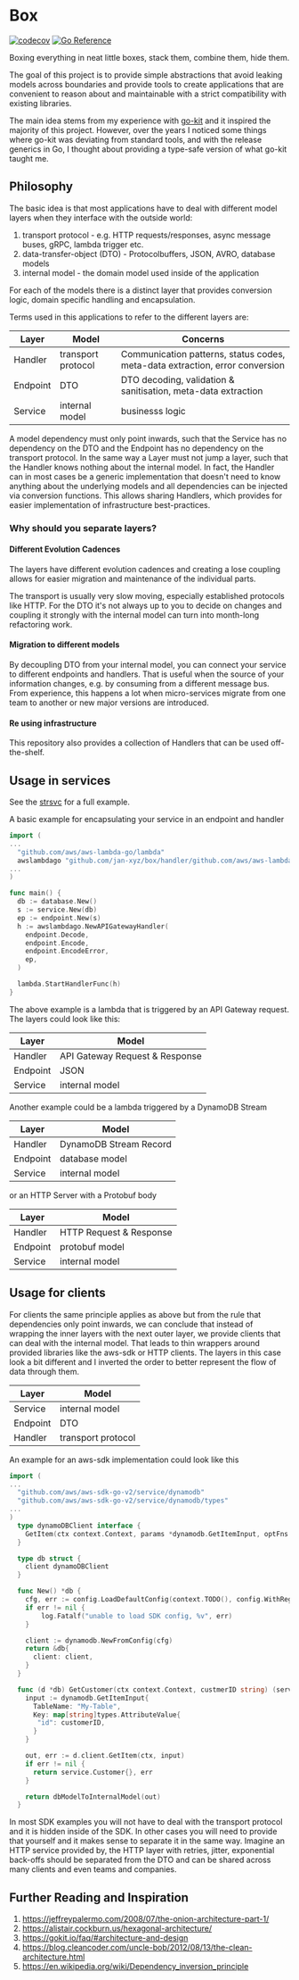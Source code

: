 # Box

[![codecov](https://codecov.io/gh/jan-xyz/box/branch/main/graph/badge.svg?token=261hqevLHY)](https://codecov.io/gh/jan-xyz/box)
[![Go Reference](https://pkg.go.dev/badge/github.com/jan-xyz/box.svg)](https://pkg.go.dev/github.com/jan-xyz/box)

Boxing everything in neat little boxes, stack them, combine them, hide them.

The goal of this project is to provide simple abstractions that avoid leaking
models across boundaries and provide tools to create applications that are convenient
to reason about and maintainable with a strict compatibility with existing libraries.

The main idea stems from my experience with [go-kit](https://github.com/go-kit/kit)
and it inspired the majority of this project. However, over the years I noticed
some things where go-kit was deviating from standard tools, and with the release
generics in Go, I thought about providing a type-safe version of what go-kit taught
me.

## Philosophy

The basic idea is that most applications have to deal with different model layers
when they interface with the outside world:

1. transport protocol - e.g. HTTP requests/responses, async message buses,
  gRPC, lambda trigger etc.
1. data-transfer-object (DTO) - Protocolbuffers, JSON, AVRO, database models
1. internal model - the domain model used inside of the application

For each of the models there is a distinct layer that provides conversion logic,
domain specific handling and encapsulation.

Terms used in this applications to refer to the different layers are:

| Layer | Model | Concerns |
|-------|--------|---------|
| Handler | transport protocol | Communication patterns, status codes, meta-data extraction, error conversion |
| Endpoint | DTO | DTO decoding, validation & sanitisation, meta-data extraction |
| Service | internal model | businesss logic |

A model dependency must only point inwards, such that the Service has no dependency
on the DTO and the Endpoint has no dependency on the transport protocol. In the
same way a Layer must not jump a layer, such that the Handler knows nothing about
the internal model. In fact, the Handler can in most cases be a generic implementation
that doesn't need to know anything about the underlying models and all dependencies
can be injected via conversion functions. This allows sharing Handlers, which
provides for easier implementation of infrastructure best-practices.

### Why should you separate layers?

#### Different Evolution Cadences

The layers have different evolution cadences and creating a lose coupling
allows for easier migration and maintenance of the individual parts.

The transport is usually very slow moving, especially established protocols like
HTTP. For the DTO it's not always up to you to decide on changes and coupling
it strongly with the internal model can turn into month-long refactoring work.

#### Migration to different models

By decoupling DTO from your internal model, you can connect your service
to different endpoints and handlers. That is useful when the source of your information
changes, e.g. by consuming from a different message bus. From experience, this
happens a lot when micro-services migrate from one team to another or new major versions
are introduced.

#### Re using infrastructure

<!--this is still missing and needs more information -->

This repository also provides a collection of Handlers that can be used off-the-shelf.

## Usage in services

See the [strsvc](./example/strsvc/) for a full example.

A basic example for encapsulating your service in an endpoint and handler

```go
import (
...
  "github.com/aws/aws-lambda-go/lambda"
  awslambdago "github.com/jan-xyz/box/handler/github.com/aws/aws-lambda-go"
...
)

func main() {
  db := database.New()
  s := service.New(db)
  ep := endpoint.New(s)
  h := awslambdago.NewAPIGatewayHandler(
    endpoint.Decode,
    endpoint.Encode,
    endpoint.EncodeError,
    ep,
  )

  lambda.StartHandlerFunc(h)
}
```

The above example is a lambda that is triggered by an API Gateway request. The layers
could look like this:

| Layer | Model |
|-------|-------|
| Handler | API Gateway Request & Response |
| Endpoint | JSON |
| Service | internal model |

Another example could be a lambda triggered by a DynamoDB Stream

 Layer | Model |
|-------|--------|
| Handler | DynamoDB Stream Record |
| Endpoint | database model |
| Service | internal model |

or an HTTP Server with a Protobuf body

| Layer | Model |
|-------|--------|
| Handler | HTTP Request & Response |
| Endpoint | protobuf model |
| Service | internal model |

## Usage for clients

For clients the same principle applies as above but from the rule
that dependencies only point inwards, we can conclude that instead of wrapping
the inner layers with the next outer layer, we provide clients that can deal
with the internal model. That leads to thin wrappers around provided libraries
like the aws-sdk or HTTP clients. The layers in this case look a bit different
and I inverted the order to better represent the flow of data through them.

| Layer | Model |
|-------|-------|
| Service | internal model | businesss logic |
| Endpoint | DTO | DTO encoding, meta-data injection |
| Handler | transport protocol | retries, backoffs, meta-data injection, error handling |

An example for an aws-sdk implementation could look like this

```go
import (
...
  "github.com/aws/aws-sdk-go-v2/service/dynamodb"
  "github.com/aws/aws-sdk-go-v2/service/dynamodb/types"
...
)
  type dynamoDBClient interface {
    GetItem(ctx context.Context, params *dynamodb.GetItemInput, optFns ...func(*dynamodb.Options)) (*dynamodb.GetItemOutput, error)
  }

  type db struct {
    client dynamoDBClient
  }

  func New() *db {
    cfg, err := config.LoadDefaultConfig(context.TODO(), config.WithRegion("us-west-2"))
    if err != nil {
        log.Fatalf("unable to load SDK config, %v", err)
    }

    client := dynamodb.NewFromConfig(cfg)
    return &db{
      client: client, 
    }
  }

  func (d *db) GetCustomer(ctx context.Context, custmerID string) (service.Customer, error) {
    input := dynamodb.GetItemInput{
      TableName: "My-Table",
      Key: map[string]types.AttributeValue{
       "id": customerID,
      }
    }

    out, err := d.client.GetItem(ctx, input)
    if err != nil {
      return service.Customer{}, err
    }

    return dbModelToInternalModel(out)
  }
```

In most SDK examples you will not have to deal with the transport protocol and it
is hidden inside of the SDK. In other cases you will need to provide that yourself
and it makes sense to separate it in the same way. Imagine an HTTP service provided
by, the HTTP layer with retries, jitter, exponential back-offs should be separated
from the DTO and can be shared across many clients and even teams and companies.

<!-- I would like to provide an example for that as well. -->

## Further Reading and Inspiration

1. <https://jeffreypalermo.com/2008/07/the-onion-architecture-part-1/>
1. <https://alistair.cockburn.us/hexagonal-architecture/>
1. <https://gokit.io/faq/#architecture-and-design>
1. <https://blog.cleancoder.com/uncle-bob/2012/08/13/the-clean-architecture.html>
1. <https://en.wikipedia.org/wiki/Dependency_inversion_principle>

